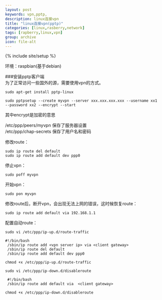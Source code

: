 ```yaml
---
layout: post
keywords: vpn,pptp,
description: linux连接vpn
title: "linux连接vpn(pptp)"
categories: [linux,rasberry,network]
tags: [rapberry,linux,vpn]
group: archive
icon: file-alt
---
```

{% include site/setup %}
 
环境：raspbian(基于debian)

###安装pptp客户端    
为了正常访问一些国外的源，需要使用vpn的方式。  

    sudo apt-get install pptp-linux  

    sudo pptpsetup --create myvpn --server xxx.xxx.xxx.xxx --username xx1 --password xx2 --encrypt --start  

其中encrypt是加密的意思  

/etc/ppp/peers/myvpn 保存了服务器设置  
/etc/ppp/chap-secrets 保存了用户名和密码   

修改route：  

    sudo ip route del default  
    sudo ip route add default dev ppp0  

停止vpn：  

    sudo poff myvpn  

开始vpn：  

    sudo pon myvpn  

修改route后，断开vpn，会出现无法上网的错误，这时候恢复route：  

    sudo ip route add default via 192.168.1.1  

配置自动route：  

    sudo vi /etc/ppp/ip-up.d/route-traffic

    #!/bin/bash
     /sbin/ip route add <vpn server ip> via <client gateway>
     /sbin/ip route del default
     /sbin/ip route add default dev ppp0

`chmod +x /etc/ppp/ip-up.d/route-traffic`

    sudo vi /etc/ppp/ip-down.d/disableroute

     #!/bin/bash
     /sbin/ip route add default via  <client gateway>

`chmod +x /etc/ppp/ip-down.d/disableroute`